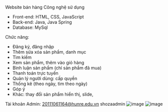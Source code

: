 Website bán hàng
Công nghệ sử dụng

  - Front-end: HTML, CSS, JavaScript
  - Back-end: Java, Java Spring
  - Database: MySql

Chức năng:

  - Đăng ký, đăng nhập
  - Thêm sửa xóa sản phẩm, danh mục
  - Tìm kiếm
  - Xem sản phẩm, thêm vào giỏ hàng
  - Bình luận sản phẩm (chỉ sản phẩm đã mua)
  - Thanh toán trực tuyến
  - Quản lý người dùng: cấp quyền
  - Thống kê (theo ngày, tìm theo ngày)
  - Góp ý
  - Khác: thay đổi sản phẩm hiển thị, slide, 

Tài khoản Admin:
  20111061164@hunre.edu.vn
  shozaadmin
![image](https://github.com/tanhtuan01/Shoza/assets/58209760/565279a2-3f9d-4cca-b1bd-d3170a10a128)
![image](https://github.com/tanhtuan01/Shoza/assets/58209760/af19e12e-6c59-4b9c-857c-2f3436d8f8dc)
